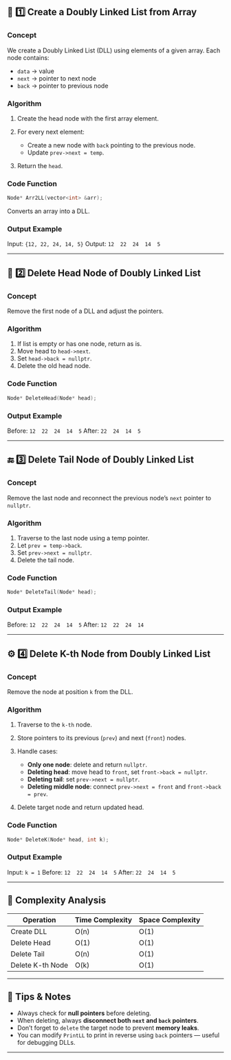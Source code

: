 ## 🧱 **1️⃣ Create a Doubly Linked List from Array**

### **Concept**

We create a Doubly Linked List (DLL) using elements of a given array.
Each node contains:

* `data` → value
* `next` → pointer to next node
* `back` → pointer to previous node

### **Algorithm**

1. Create the head node with the first array element.
2. For every next element:

   * Create a new node with `back` pointing to the previous node.
   * Update `prev->next = temp`.
3. Return the `head`.

### **Code Function**

```cpp
Node* Arr2LL(vector<int> &arr);
```

Converts an array into a DLL.

### **Output Example**

Input: `{12, 22, 24, 14, 5}`
Output: `12  22  24  14  5`

---

## 🧹 **2️⃣ Delete Head Node of Doubly Linked List**

### **Concept**

Remove the first node of a DLL and adjust the pointers.

### **Algorithm**

1. If list is empty or has one node, return as is.
2. Move head to `head->next`.
3. Set `head->back = nullptr`.
4. Delete the old head node.

### **Code Function**

```cpp
Node* DeleteHead(Node* head);
```

### **Output Example**

Before: `12  22  24  14  5`
After: `22  24  14  5`

---

## 🔚 **3️⃣ Delete Tail Node of Doubly Linked List**

### **Concept**

Remove the last node and reconnect the previous node’s `next` pointer to `nullptr`.

### **Algorithm**

1. Traverse to the last node using a temp pointer.
2. Let `prev = temp->back`.
3. Set `prev->next = nullptr`.
4. Delete the tail node.

### **Code Function**

```cpp
Node* DeleteTail(Node* head);
```

### **Output Example**

Before: `12  22  24  14  5`
After: `12  22  24  14`

---

## ⚙️ **4️⃣ Delete K-th Node from Doubly Linked List**

### **Concept**

Remove the node at position `k` from the DLL.

### **Algorithm**

1. Traverse to the `k-th` node.
2. Store pointers to its previous (`prev`) and next (`front`) nodes.
3. Handle cases:

   * **Only one node**: delete and return `nullptr`.
   * **Deleting head**: move head to `front`, set `front->back = nullptr`.
   * **Deleting tail**: set `prev->next = nullptr`.
   * **Deleting middle node**: connect `prev->next = front` and `front->back = prev`.
4. Delete target node and return updated head.

### **Code Function**

```cpp
Node* DeleteK(Node* head, int k);
```

### **Output Example**

Input: `k = 1`
Before: `12  22  24  14  5`
After: `22  24  14  5`

---

## 🧩 **Complexity Analysis**

| Operation        | Time Complexity | Space Complexity |
| ---------------- | --------------- | ---------------- |
| Create DLL       | O(n)            | O(1)             |
| Delete Head      | O(1)            | O(1)             |
| Delete Tail      | O(n)            | O(1)             |
| Delete K-th Node | O(k)            | O(1)             |

---

## 🧠 **Tips & Notes**

* Always check for **null pointers** before deleting.
* When deleting, always **disconnect both `next` and `back` pointers**.
* Don’t forget to `delete` the target node to prevent **memory leaks**.
* You can modify `PrintLL` to print in reverse using `back` pointers — useful for debugging DLLs.

---
